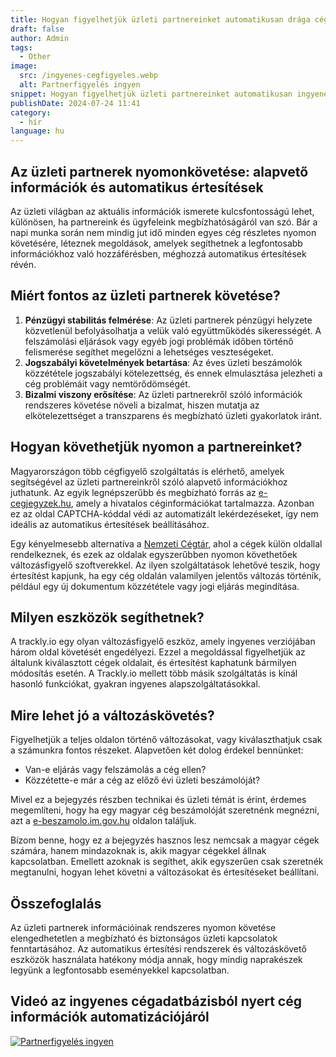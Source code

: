 ```yaml
---
title: Hogyan figyelhetjük üzleti partnereinket automatikusan drága cégadatbázis előfizetés nélkül?
draft: false
author: Admin
tags:
  - Other
image:
  src: /ingyenes-cegfigyeles.webp
  alt: Partnerfigyelés ingyen
snippet: Hogyan figyelhetjük üzleti partnereinket automatikusan ingyenesen drága cégadatbázis előfizetések nélkül.
publishDate: 2024-07-24 11:41
category:
  - hír
language: hu
---
```


## Az üzleti partnerek nyomonkövetése: alapvető információk és automatikus értesítések

Az üzleti világban az aktuális információk ismerete kulcsfontosságú lehet, különösen, ha partnereink és ügyfeleink megbízhatóságáról van szó. Bár a napi munka során nem mindig jut idő minden egyes cég részletes nyomon követésére, léteznek megoldások, amelyek segíthetnek a legfontosabb információkhoz való hozzáférésben, méghozzá automatikus értesítések révén.

## Miért fontos az üzleti partnerek követése?

1.  **Pénzügyi stabilitás felmérése**: Az üzleti partnerek pénzügyi helyzete közvetlenül befolyásolhatja a velük való együttműködés sikerességét. A felszámolási eljárások vagy egyéb jogi problémák időben történő felismerése segíthet megelőzni a lehetséges veszteségeket.
2.  **Jogszabályi követelmények betartása**: Az éves üzleti beszámolók közzététele jogszabályi kötelezettség, és ennek elmulasztása jelezheti a cég problémáit vagy nemtörődömségét.
3.  **Bizalmi viszony erősítése**: Az üzleti partnerekről szóló információk rendszeres követése növeli a bizalmat, hiszen mutatja az elkötelezettséget a transzparens és megbízható üzleti gyakorlatok iránt.

## Hogyan követhetjük nyomon a partnereinket?

Magyarországon több cégfigyelő szolgáltatás is elérhető, amelyek segítségével az üzleti partnereinkről szóló alapvető információkhoz juthatunk. Az egyik legnépszerűbb és megbízható forrás az [e-cegjegyzek.hu](https://www.e-cegjegyzek.hu/), amely a hivatalos céginformációkat tartalmazza. Azonban ez az oldal CAPTCHA-kóddal védi az automatizált lekérdezéseket, így nem ideális az automatikus értesítések beállításához.

Egy kényelmesebb alternatíva a [Nemzeti Cégtár](https://www.nemzeticegtar.hu/), ahol a cégek külön oldallal rendelkeznek, és ezek az oldalak egyszerűbben nyomon követhetőek változásfigyelő szoftverekkel. Az ilyen szolgáltatások lehetővé teszik, hogy értesítést kapjunk, ha egy cég oldalán valamilyen jelentős változás történik, például egy új dokumentum közzététele vagy jogi eljárás megindítása.

## Milyen eszközök segíthetnek?

A trackly.io egy olyan változásfigyelő eszköz, amely ingyenes verziójában három oldal követését engedélyezi. Ezzel a megoldással figyelhetjük az általunk kiválasztott cégek oldalait, és értesítést kaphatunk bármilyen módosítás esetén. A Trackly.io mellett több másik szolgáltatás is kínál hasonló funkciókat, gyakran ingyenes alapszolgáltatásokkal.

## Mire lehet jó a változáskövetés?

Figyelhetjük a teljes oldalon történő változásokat, vagy kiválaszthatjuk csak a számunkra fontos részeket. Alapvetően két dolog érdekel bennünket:

- Van-e eljárás vagy felszámolás a cég ellen?
- Közzétette-e már a cég az előző évi üzleti beszámolóját?

Mivel ez a bejegyzés részben technikai és üzleti témát is érint, érdemes megemlíteni, hogy ha egy magyar cég beszámolóját szeretnénk megnézni, azt a [e-beszamolo.im.gov.hu](https://e-beszamolo.im.gov.hu/oldal/kezdolap) oldalon találjuk.

Bízom benne, hogy ez a bejegyzés hasznos lesz nemcsak a magyar cégek számára, hanem mindazoknak is, akik magyar cégekkel állnak kapcsolatban. Emellett azoknak is segíthet, akik egyszerűen csak szeretnék megtanulni, hogyan lehet követni a változásokat és értesítéseket beállítani.

## Összefoglalás

Az üzleti partnerek információinak rendszeres nyomon követése elengedhetetlen a megbízható és biztonságos üzleti kapcsolatok fenntartásához. Az automatikus értesítési rendszerek és változáskövető eszközök használata hatékony módja annak, hogy mindig naprakészek legyünk a legfontosabb eseményekkel kapcsolatban.

## Videó az ingyenes cégadatbázisból nyert cég információk automatizációjáról

[![Partnerfigyelés ingyen](/images/ingyenes-cegfigyeles.webp "Partnerfigyelés ingyen - Videó")](https://youtu.be/aI_N2VflwRg)

